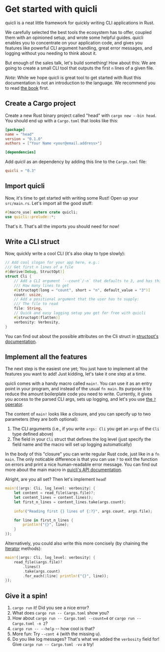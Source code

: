 # Get started with quicli

quicli is a neat little framework for quickly writing CLI applications in Rust.

We carefully selected the best tools the ecosystem has to offer,
coupled them with an opinioned setup,
and wrote some helpful guides.
quicli enables you to concentrate on your application code,
and gives you features like
powerful CLI argument handling,
great error messages,
and logging
without you needing to think about it.

But enough of the sales talk, let's build something!
How about this:
We are going to create a small CLI tool
that outputs the first `n` lines of a given file.

_Note:_
While we hope quicli is great tool to get started with Rust
this documentation is not an introduction to the language.
We recommend you to read [the book] first.

[the book]: https://doc.rust-lang.org/book/

## Create a Cargo project

Create a new Rust binary project called "head"
with `cargo new --bin head`.
You should end up with a `Cargo.toml` that looks like this:

```toml file=Cargo.toml
[package]
name = "head"
version = "0.1.0"
authors = ["Your Name <your@email.address>"]

[dependencies]
```

Add _quicli_ as an dependency by adding this line
to the `Cargo.toml` file:

```toml file=Cargo.toml
quicli = "0.3"
```

## Import quicli

Now, it's time to get started with writing some Rust!
Open up your `src/main.rs`.
Let's import all the good stuff:

```rust file=src/main.rs
#[macro_use] extern crate quicli;
use quicli::prelude::*;
```
 
That's it. That's all the imports you should need for now!

## Write a CLI struct

Now, quickly write a cool CLI
(it's also okay to type slowly):

```rust file=src/main.rs
// Add cool slogan for your app here, e.g.:
/// Get first n lines of a file
#[derive(Debug, StructOpt)]
struct Cli {
    // Add a CLI argument `--count`/-n` that defaults to 3, and has this help text:
    /// How many lines to get
    #[structopt(long = "count", short = "n", default_value = "3")]
    count: usize,
    // Add a positional argument that the user has to supply:
    /// The file to read
    file: String,
    // Quick and easy logging setup you get for free with quicli
    #[structopt(flatten)]
    verbosity: Verbosity,
}
```

You can find out about the possible attributes on the Cli struct in
[structopt's documentation].

[structopt's documentation]: https://docs.rs/structopt/0.2.0/structopt/

## Implement all the features

The next step is the easiest one yet;
You just have to implement all the features you want to add!
Just kidding, let's take it one step at a time.

quicli comes with a handy macro called `main!`.
You can use it as an entry point in your program,
and instead of the usual `fn main`.
Its purpose it to reduce the amount boilerplate code you need to write.
Currently, it gives you
access to the parsed CLI args,
sets up logging,
and let's you use [the `?` operator][try-op].

[try-op]: https://doc.rust-lang.org/book/second-edition/ch09-02-recoverable-errors-with-result.html#propagating-errors

The content of `main!` looks like a closure,
and you can specify up to two parameters (they are both optional):

1. The CLI arguments
   (i.e., if you write `args: Cli` you get an `args` of the `Cli` type defined above)
2. The field in your `Cli` struct that defines the log level
   (just specify the field name and the macro will set up logging automatically)

In the body of this "closure" you can write regular Rust code,
just like in a `fn main`.
The only noticable difference is that you can use `?`
to exit the function on errors
and print a nice human-readable error message.
You can find out more about the main macro in [quicli's API documentation].

[quicli's API documentation]: https://docs.rs/quicli/0.2.0/quicli/macro.main.html

Alright, are you all set?
Then let's implement `head`!

```rust file=src/main.rs
main!(|args: Cli, log_level: verbosity| {
    let content = read_file(&args.file)?;
    let content_lines = content.lines();
    let first_n_lines = content_lines.take(args.count);
    
    info!("Reading first {} lines of {:?}", args.count, args.file);

    for line in first_n_lines {
        println!("{}", line);
    }
});
```

Alternatively, you could also write this more concisely
(by chaining the [Iterator] methods):

[Iterator]: https://doc.rust-lang.org/book/second-edition/ch13-02-iterators.html

```rust
main!(|args: Cli, log_level: verbosity| {
    read_file(&args.file)?
        .lines()
        .take(args.count)
        .for_each(|line| println!("{}", line));
});
```

## Give it a spin!

1. `cargo run` it! Did you see a nice error?
2. What does `cargo run -- Cargo.toml` show you?
3. How about `cargo run -- Cargo.toml --count=4` or `cargo run -- Cargo.toml -n 2`?
4. `cargo run -- --help` -- how cool is that?
5. More fun: Try `--cont 4` (with the missing u).
6. Do you like log messages? That's what we added the `verbosity` field for!
    Give `cargo run -- Cargo.toml -vv` a try!
